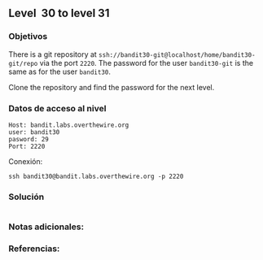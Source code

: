 ## Level  30 to level 31

### Objetivos 
There is a git repository at `ssh://bandit30-git@localhost/home/bandit30-git/repo` via the port `2220`. The password for the user `bandit30-git` is the same as for the user `bandit30`.

Clone the repository and find the password for the next level.

### Datos de acceso al nivel 

```
Host: bandit.labs.overthewire.org  
user: bandit30
pasword: 29
Port: 2220
```

 Conexión:
```
ssh bandit30@bandit.labs.overthewire.org -p 2220
```

### Solución 

``` bash

```

### Notas adicionales:



### Referencias:
